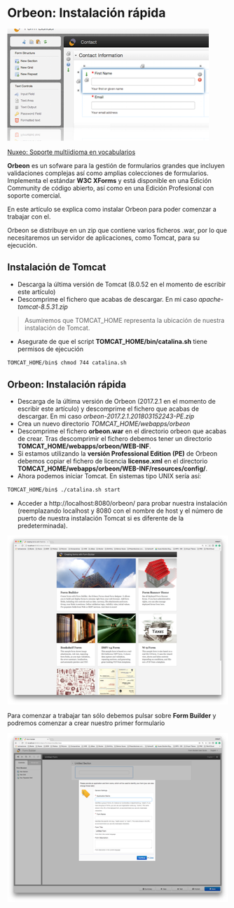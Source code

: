 # Orbeon: Instalación rápida


![Orbeon form builder example](images/orbeon-form-builder-example-460x255.png "Orbeon form builder example")

[Nuxeo: Soporte multiidioma en vocabularios](./nuxeo-soporte-multiidioma-en-vocabularios)

**Orbeon** es un sofware para la gestión de formularios grandes que incluyen validaciones complejas así como amplias colecciones de formularios. Implementa el estándar **W3C XForms** y está disponible en una Edición Community de código abierto, así como en una Edición Profesional con soporte comercial.

En este artículo se explica como instalar Orbeon para poder comenzar a trabajar con el.

Orbeon se distribuye en un zip que contiene varios ficheros .war, por lo que necesitaremos un servidor de aplicaciones, como Tomcat, para su ejecución.

## Instalación de Tomcat
   - Descarga la última versión de Tomcat (8.0.52 en el momento de escribir este artículo)
   - Descomprime el fichero que acabas de descargar. En mi caso *apache-tomcat-8.5.31.zip*

> Asumiremos que TOMCAT_HOME representa la ubicación de nuestra instalación de Tomcat.

   - Asegurate de que el script **TOMCAT_HOME/bin/catalina.sh** tiene permisos de ejecución
```sh 
TOMCAT_HOME/bin$ chmod 744 catalina.sh
```

## Orbeon: Instalación rápida
   - Descarga de la última versión de Orbeon (2017.2.1 en el momento de escribir este artículo) y descomprime el fichero que acabas de descargar. En mi caso *orbeon-2017.2.1.201803152243-PE.zip*
   - Crea un nuevo directorio *TOMCAT_HOME/webapps/orbeon*
   - Descomprime el fichero **orbeon.war** en el directorio orbeon que acabas de crear. Tras descomprimir el fichero debemos tener  un directorio **TOMCAT_HOME/webapps/orbeon/WEB-INF**.
   - Si estamos utilizando la **versión Professional Edition (PE)** de Orbeon debemos copiar el fichero de licencia **license.xml** en el directorio **TOMCAT_HOME/webapps/orbeon/WEB-INF/resources/config/**.
   - Ahora podemos iniciar Tomcat. En sistemas tipo UNIX sería así:

```sh
TOMCAT_HOME/bin$ ./catalina.sh start
```

   - Acceder a http://localhost:8080/orbeon/ para probar nuestra instalación (reemplazando localhost y 8080 con el nombre de host y el número de puerto de nuestra instalación Tomcat si es diferente de la predeterminada).

![Orbeon home page](images/orbeon-home-page-744x567.png "Orbeon home page")


Para comenzar a trabajar tan sólo debemos pulsar sobre **Form Builder** y podremos comenzar a crear nuestro primer formulario

![Orbeon form builder](images/orbeon-form-builder-744x567.png "Orbeon form builder")